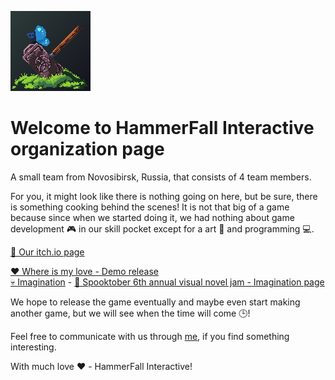 ![Logo](https://github.com/HammerFall-Interactive/.github/blob/master/LogoBgStatic.png?raw=true)

# Welcome to HammerFall Interactive organization page

A small team from Novosibirsk, Russia, that consists of 4 team members.

For you, it might look like there is nothing going on here, but be sure, there is something cooking behind the scenes!
It is not that big of a game because since when we started doing it, we had nothing about game development 🎮 in our skill pocket except for a art 🎨 and programming 💻.

[🛒 Our itch.io page](https://hammerfall-interactive.itch.io/)

[❤️ Where is my love - Demo release](https://hammerfall-interactive.itch.io/where-is-my-love)
<br>
[💀 Imagination](https://hammerfall-interactive.itch.io/imagination) - [🎃 Spooktober 6th annual visual novel jam - Imagination page](https://itch.io/jam/spooktober-2024/rate/3002295)

We hope to release the game eventually and maybe even start making another game, but we will see when the time will come 🕒!

Feel free to communicate with us through [me](https://github.com/craftersmine), if you find something interesting.

With much love ❤️ - HammerFall Interactive!
